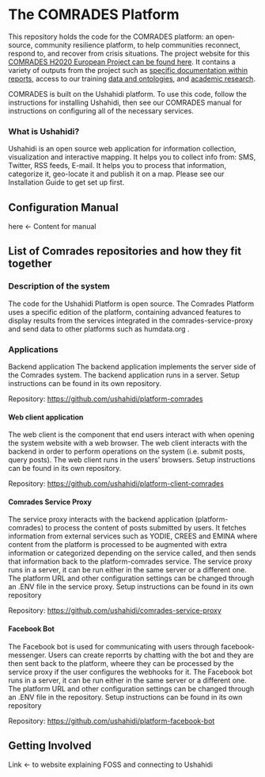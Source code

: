 # The COMRADES Platform
This repository holds the code for the COMRADES platform: an open‐source, community resilience platform, to help communities reconnect, respond to, and recover from crisis situations. The project website for this [COMRADES H2020 European Project can be found here](http://www.comrades-project.eu). It contains a variety of outputs from the project such as [specific documentation within reports](http://www.comrades-project.eu/outputs/deliverables.html), access to our training [data and ontologies](http://www.comrades-project.eu/outputs/datasets-and-ontologies.html), and [academic research](http://www.comrades-project.eu/outputs/papers.html).  

COMRADES is built on the Ushahidi platform. To use this code, follow the instructions for installing Ushahidi, then see our COMRADES manual for instructions on configuring all of the necessary services. 

### What is Ushahidi?
Ushahidi is an open source web application for information collection, visualization and interactive mapping. It helps you to collect info from: SMS, Twitter, RSS feeds, E-mail. It helps you to process that information, categorize it, geo-locate it and publish it on a map. Please see our Installation Guide to get set up first.

## Configuration Manual
here <- Content for manual

## List of Comrades repositories and how they fit together

### Description of the system
The code for the Ushahidi Platform is open source. The Comrades Platform uses a specific edition of the platform, containing advanced features to display results from the services integrated in the comrades-service-proxy and send data to other platforms such as humdata.org .

### Applications
Backend application
The backend application implements the server side of the Comrades system. The backend application runs in a server.
Setup instructions can be found in its own repository. 

Repository: https://github.com/ushahidi/platform-comrades

#### Web client application
The web client is the component that end users interact with when opening the system website with a web browser. The web client interacts with the backend in order to perform operations on the system (i.e. submit posts, query posts).
The web client runs in the users’ browsers.
Setup instructions can be found in its own repository. 

Repository: https://github.com/ushahidi/platform-client-comrades

#### Comrades Service Proxy
The service proxy interacts with the backend application (platform-comrades) to process the content of posts submitted by users. It fetches information from external services such as YODIE, CREES and EMINA where content from the platform is processed to be augmented with extra information or categorized depending on the service called, and then sends that information back to the platform-comrades service.
The service proxy runs in a server, it can be run either in the same server or a different one. The platform URL and other configuration settings can be changed through an .ENV file in the service proxy. 
Setup instructions can be found in its own repository

Repository:  https://github.com/ushahidi/comrades-service-proxy

#### Facebook Bot
The Facebook bot is used for communicating with users through facebook-messenger. Users can create reporrts by chatting with the bot and they are then sent back to the platform, wheere they can be processed by the service proxy if the user configures the webhooks for it. 
The Facebook bot runs in a server, it can be run either in the same server or a different one. The platform URL and other configuration settings can be changed through an .ENV file in the repository. 
Setup instructions can be found in its own repository

Repository:  https://github.com/ushahidi/platform-facebook-bot


## Getting Involved
Link <- to website explaining FOSS and connecting to Ushahidi

